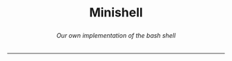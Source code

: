 # <p align="center"> Minishell </p>
###### <p align="center"> Our own implementation of the bash shell </p>
<hr />

